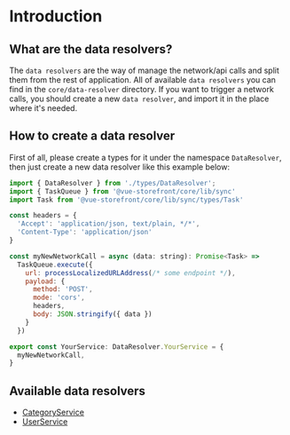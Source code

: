 # Introduction

## What are the data resolvers?

The `data resolvers` are the way of manage the network/api calls and split them from the rest of application. All of available `data resolvers` you can find in the `core/data-resolver` directory.
If you want to trigger a network calls, you should create a new `data resolver`, and import it in the place where it's needed.

## How to create a data resolver
First of all, please create a types for it under the namespace `DataResolver`, then just create a new data resolver like this example below:


```js
import { DataResolver } from './types/DataResolver';
import { TaskQueue } from '@vue-storefront/core/lib/sync'
import Task from '@vue-storefront/core/lib/sync/types/Task'

const headers = {
  'Accept': 'application/json, text/plain, */*',
  'Content-Type': 'application/json'
}

const myNewNetworkCall = async (data: string): Promise<Task> =>
  TaskQueue.execute({
    url: processLocalizedURLAddress(/* some endpoint */),
    payload: {
      method: 'POST',
      mode: 'cors',
      headers,
      body: JSON.stringify({ data })
    }
  })

export const YourService: DataResolver.YourService = {
  myNewNetworkCall,
}
```

## Available data resolvers

- [CategoryService](category-service.md)
- [UserService](user-service.md)
